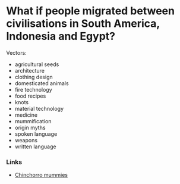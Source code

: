 # What if people migrated between civilisations in South America, Indonesia and Egypt?

Vectors:

- agricultural seeds
- architecture
- clothing design
- domesticated animals
- fire technology
- food recipes
- knots
- material technology
- medicine
- mummification
- origin myths
- spoken language
- weapons
- written language

### Links

- [Chinchorro mummies](https://en.wikipedia.org/wiki/Chinchorro_mummies)
